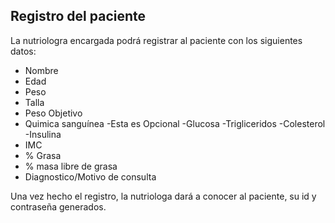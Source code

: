 ## Registro del paciente

La nutriologra encargada podrá registrar al paciente con los siguientes datos:

- Nombre
- Edad
- Peso
- Talla
- Peso Objetivo
- Quimica sanguínea -Esta es Opcional
	-Glucosa
	-Trigliceridos
	-Colesterol
	-Insulina
- IMC
- % Grasa
- % masa libre de grasa
- Diagnostico/Motivo de consulta

Una vez hecho el registro, la nutriologa dará a conocer al paciente, su id y contraseña generados.

